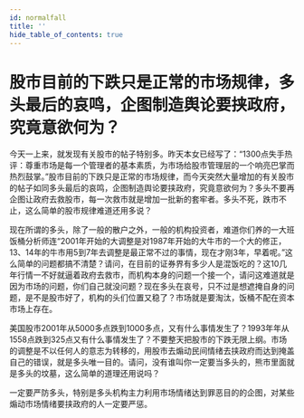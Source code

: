 ```yaml
---
id: normalfall
title: ''
hide_table_of_contents: true
---
```


# 股市目前的下跌只是正常的市场规律，多头最后的哀鸣，企图制造舆论要挟政府，究竟意欲何为？ 

今天一上来，就发现有关股市的帖子特别多。昨天本女已经写了：“1300点失手热评：尊重市场是每一个管理者的基本素质，为市场给股市管理层的一个响亮巴掌而热烈鼓掌。”股市目前的下跌只是正常的市场规律，而今天突然大量增加的有关股市的帖子如同多头最后的哀鸣，企图制造舆论要挟政府，究竟意欲何为？多头不要再企图让政府去救股市，每一次救市就是增加一批新的套牢者。多头不死，跌市不止，这么简单的股市规律难道还用多说？ 

现在所谓的多头，除了一般的散户之外，一般的机构投资者，难道你们养的一大班饭桶分析师连“2001年开始的大调整是对1987年开始的大牛市的一个大的修正，13、14年的牛市用5到7年去调整是最正常不过的事情，现在才刚3年，早着呢。”这么简单的问题都搞不清楚？请问，在目前的证券界有多少人是混饭吃的？这10几年行情一不好就逼着政府去救市，而机构本身的问题一个接一个，请问这难道就是因为市场的问题，你们自己就没问题？现在多头在哀号，只不过是想遮掩自身的问题，是不是股市好了，机构的头们位置又稳了？市场就是要淘汰，饭桶不配在资本市场上存在。 

美国股市2001年从5000多点跌到1000多点，又有什么事情发生了？1993年年从1558点跌到325点又有什么事情发生了？不要整天把股市的下跌无限上纲。市场的调整是不以任何人的意志为转移的，用股市去煽动民间情绪去挟政府而达到掩盖自己的错误，就是多头唯一目的。请问，没有谁叫你一定要当多头的，熊市里面就是多头的坟墓，这么简单的道理还用说吗？ 

一定要严防多头，特别是多头机构主力利用市场情绪达到罪恶目的的企图，对某些煽动市场情绪要挟政府的人一定要严惩。